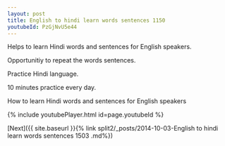 ```yaml
---
layout: post
title: English to hindi learn words sentences 1150 
youtubeId: PzGjNvU5e44
---
```

 
 
Helps to learn Hindi words and sentences for English speakers.

Opportunitiy to repeat the words sentences. 

Practice Hindi language. 
 
10 minutes practice every day. 
 
How to learn Hindi words and sentences for English speakers 
 
{% include youtubePlayer.html id=page.youtubeId %}
 
 
[Next]({{ site.baseurl }}{% link  split2/_posts/2014-10-03-English to hindi learn words sentences 1503 .md%})
 
